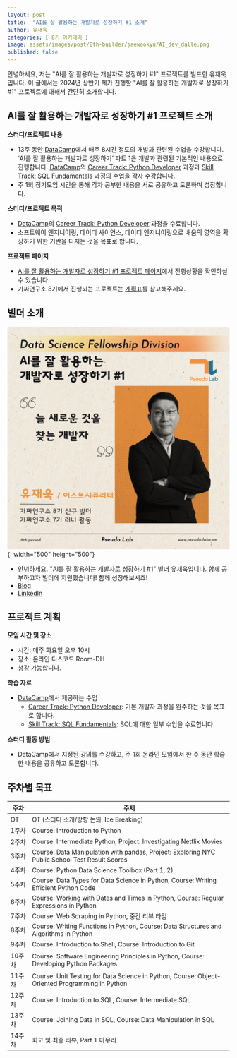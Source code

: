 ```yaml
---
layout: post
title:  "AI를 잘 활용하는 개발자로 성장하기 #1 소개"
author: 유재욱
categories: [ 8기 아카데미 ]
image: assets/images/post/8th-builder/jaewookyu/AI_dev_dalle.png
published: false
---
```


안녕하세요, 저는 "AI를 잘 활용하는 개발자로 성장하기 #1" 프로젝트를 빌드한 유재욱입니다.
이 글에서는 2024년 상반기 제가 진행할 "AI를 잘 활용하는 개발자로 성장하기 #1" 프로젝트에 대해서 간단히 소개합니다.

## AI를 잘 활용하는 개발자로 성장하기 #1 프로젝트 소개

**스터디/프로젝트 내용**

- 13주 동안 [DataCamp](https://app.datacamp.com/)에서 매주 8시간 정도의 개발과 관련된 수업을 수강합니다. ‘AI를 잘 활용하는 개발자로 성장하기’ 파트 1은 개발과 관련된 기본적인 내용으로 진행합니다. [DataCamp](https://app.datacamp.com/)의 [Career Track: Python Developer](https://app.datacamp.com/learn/career-tracks/python-programmer) 과정과 [Skill Track: SQL Fundamentals](https://app.datacamp.com/learn/skill-tracks/sql-fundamentals) 과정의 수업을 각자 수강합니다.
- 주 1회 정기모임 시간을 통해 각자 공부한 내용을 서로 공유하고 토론하며 성장합니다.

**스터디/프로젝트 목적**

- [DataCamp](https://app.datacamp.com/)의 [Career Track: Python Developer](https://app.datacamp.com/learn/career-tracks/python-programmer) 과정을 수료합니다.
- 소프트웨어 엔지니어링, 데이터 사이언스, 데이터 엔지니어링으로 배움의 영역을 확장하기 위한 기반을 다지는 것을 목표로 합니다.

**프로젝트 페이지**

- [AI를 잘 활용하는 개발자로 성장하기 #1 프로젝트 페이지](https://pseudo-lab.com/AI-1-79c7432d8df7486eaac34ea8f22a1e29)에서 진행상황을 확인하실 수 있습니다.
- 가짜연구소 8기에서 진행되는 프로젝트는 [계획표](https://www.pseudo-lab.com/d16a59aa6f3847a092f8d55b89279b0)를 참고해주세요.

## 빌더 소개

![](../assets/images/post/8th-builder/jaewookyu/builder_profile.png){: width="500" height="500"}

- 안녕하세요. "AI를 잘 활용하는 개발자로 성장하기 #1" 빌더 유재욱입니다. 함께 공부하고자 빌더에 지원했습니다! 함께 성장해보시죠!
- [Blog](https://jaewook.blog/)
- [LinkedIn](https://www.linkedin.com/in/jaewook-kr/)


## 프로젝트 계획

**모임 시간 및 장소**
- 시간: 매주 화요일 오후 10시
- 장소: 온라인 디스코드 Room-DH
- 청강 가능합니다.

**학습 자료**

- [DataCamp](https://app.datacamp.com/)에서 제공하는 수업
    - [Career Track: Python Developer](https://app.datacamp.com/learn/career-tracks/python-programmer): 기본 개발자 과정을 완주하는 것을 목표로 합니다.
    - [Skill Track: SQL Fundamentals](https://app.datacamp.com/learn/skill-tracks/sql-fundamentals): SQL에 대한 일부 수업을 수료합니다.

**스터디 활동 방법**

- DataCamp에서 지정된 강의를 수강하고, 주 1회 온라인 모임에서 한 주 동안 학습한 내용을 공유하고 토론합니다.

## 주차별 목표

| 주차 | 주제 |
|-------|----------------------------------------------------------|
| OT | OT (스터디 소개/방향 논의, Ice Breaking) |
| 1주차 | Course: Introduction to Python |
| 2주차 | Course: Intermediate Python, Project: Investigating Netflix Movies |
| 3주차 | Course: Data Manipulation with pandas, Project: Exploring NYC Public School Test Result Scores |
| 4주차 | Course: Python Data Science Toolbox (Part 1, 2) |
| 5주차 | Course: Data Types for Data Science in Python, Course: Writing Efficient Python Code |
| 6주차 | Course: Working with Dates and Times in Python, Course: Regular Expressions in Python |
| 7주차 | Course: Web Scraping in Python, 중간 리뷰 타임 |
| 8주차 | Course: Writing Functions in Python, Course: Data Structures and Algorithms in Python |
| 9주차 | Course: Introduction to Shell, Course: Introduction to Git |
| 10주차 | Course: Software Engineering Principles in Python, Course: Developing Python Packages |
| 11주차 | Course: Unit Testing for Data Science in Python, Course: Object-Oriented Programming in Python |
| 12주차 | Course: Introduction to SQL, Course: Intermediate SQL |
| 13주차 | Course: Joining Data in SQL, Course: Data Manipulation in SQL |
| 14주차 | 회고 및 최종 리뷰, Part 1 마무리 |
